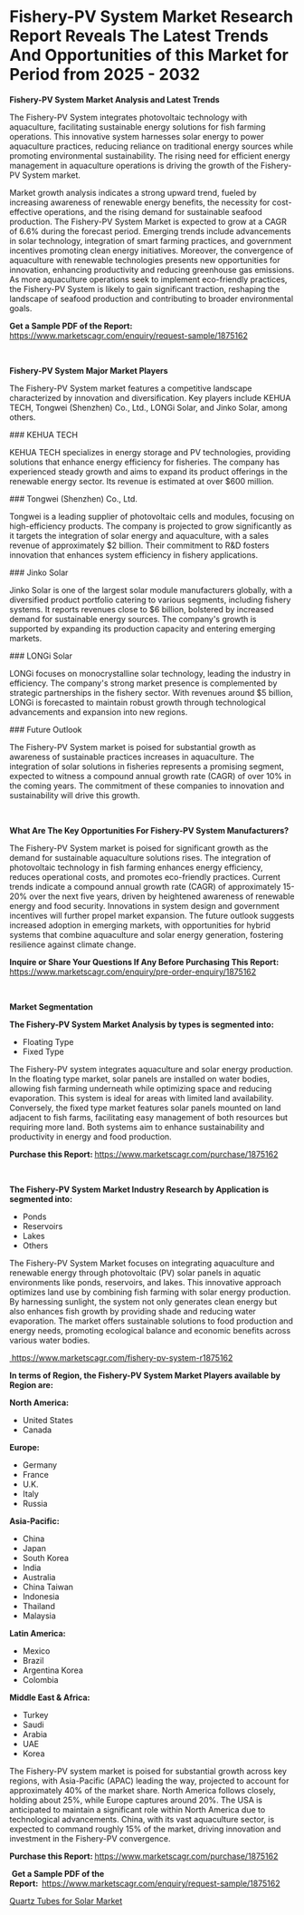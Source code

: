 <p><h1>Fishery-PV System Market Research Report Reveals The Latest Trends And Opportunities of this Market for Period from 2025 - 2032</h1></p><p><strong>Fishery-PV System Market Analysis and Latest Trends</strong></p>
<p><p>The Fishery-PV System integrates photovoltaic technology with aquaculture, facilitating sustainable energy solutions for fish farming operations. This innovative system harnesses solar energy to power aquaculture practices, reducing reliance on traditional energy sources while promoting environmental sustainability. The rising need for efficient energy management in aquaculture operations is driving the growth of the Fishery-PV System market.</p><p>Market growth analysis indicates a strong upward trend, fueled by increasing awareness of renewable energy benefits, the necessity for cost-effective operations, and the rising demand for sustainable seafood production. The Fishery-PV System Market is expected to grow at a CAGR of 6.6% during the forecast period. Emerging trends include advancements in solar technology, integration of smart farming practices, and government incentives promoting clean energy initiatives. Moreover, the convergence of aquaculture with renewable technologies presents new opportunities for innovation, enhancing productivity and reducing greenhouse gas emissions. As more aquaculture operations seek to implement eco-friendly practices, the Fishery-PV System is likely to gain significant traction, reshaping the landscape of seafood production and contributing to broader environmental goals.</p></p>
<p><strong>Get a Sample PDF of the Report:&nbsp;</strong> <a href="https://www.marketscagr.com/enquiry/request-sample/1875162?utm_campaign=2097&utm_medium=2&utm_source=Github&utm_content=ia&utm_term=14022025&utm_id=fishery-pv-system">https://www.marketscagr.com/enquiry/request-sample/1875162</a></p>
<p>&nbsp;</p>
<p><strong>Fishery-PV System Major Market Players</strong></p>
<p><p>The Fishery-PV System market features a competitive landscape characterized by innovation and diversification. Key players include KEHUA TECH, Tongwei (Shenzhen) Co., Ltd., LONGi Solar, and Jinko Solar, among others. </p><p>### KEHUA TECH</p><p>KEHUA TECH specializes in energy storage and PV technologies, providing solutions that enhance energy efficiency for fisheries. The company has experienced steady growth and aims to expand its product offerings in the renewable energy sector. Its revenue is estimated at over $600 million.</p><p>### Tongwei (Shenzhen) Co., Ltd.</p><p>Tongwei is a leading supplier of photovoltaic cells and modules, focusing on high-efficiency products. The company is projected to grow significantly as it targets the integration of solar energy and aquaculture, with a sales revenue of approximately $2 billion. Their commitment to R&D fosters innovation that enhances system efficiency in fishery applications.</p><p>### Jinko Solar</p><p>Jinko Solar is one of the largest solar module manufacturers globally, with a diversified product portfolio catering to various segments, including fishery systems. It reports revenues close to $6 billion, bolstered by increased demand for sustainable energy sources. The company's growth is supported by expanding its production capacity and entering emerging markets.</p><p>### LONGi Solar</p><p>LONGi focuses on monocrystalline solar technology, leading the industry in efficiency. The company's strong market presence is complemented by strategic partnerships in the fishery sector. With revenues around $5 billion, LONGi is forecasted to maintain robust growth through technological advancements and expansion into new regions.</p><p>### Future Outlook</p><p>The Fishery-PV System market is poised for substantial growth as awareness of sustainable practices increases in aquaculture. The integration of solar solutions in fisheries represents a promising segment, expected to witness a compound annual growth rate (CAGR) of over 10% in the coming years. The commitment of these companies to innovation and sustainability will drive this growth.</p></p>
<p>&nbsp;</p>
<p><strong>What Are The Key Opportunities For Fishery-PV System Manufacturers?</strong></p>
<p><p>The Fishery-PV System market is poised for significant growth as the demand for sustainable aquaculture solutions rises. The integration of photovoltaic technology in fish farming enhances energy efficiency, reduces operational costs, and promotes eco-friendly practices. Current trends indicate a compound annual growth rate (CAGR) of approximately 15-20% over the next five years, driven by heightened awareness of renewable energy and food security. Innovations in system design and government incentives will further propel market expansion. The future outlook suggests increased adoption in emerging markets, with opportunities for hybrid systems that combine aquaculture and solar energy generation, fostering resilience against climate change.</p></p>
<p><strong>Inquire or Share Your Questions If Any Before Purchasing This Report:</strong> <a href="https://www.marketscagr.com/enquiry/pre-order-enquiry/1875162?utm_campaign=2097&utm_medium=2&utm_source=Github&utm_content=ia&utm_term=14022025&utm_id=fishery-pv-system">https://www.marketscagr.com/enquiry/pre-order-enquiry/1875162</a></p>
<p>&nbsp;</p>
<p><strong>Market Segmentation</strong></p>
<p><strong>The Fishery-PV System Market Analysis by types is segmented into:</strong></p>
<p><ul><li>Floating Type</li><li>Fixed Type</li></ul></p>
<p><p>The Fishery-PV system integrates aquaculture and solar energy production. In the floating type market, solar panels are installed on water bodies, allowing fish farming underneath while optimizing space and reducing evaporation. This system is ideal for areas with limited land availability. Conversely, the fixed type market features solar panels mounted on land adjacent to fish farms, facilitating easy management of both resources but requiring more land. Both systems aim to enhance sustainability and productivity in energy and food production.</p></p>
<p><strong>Purchase this Report:&nbsp;</strong><a href="https://www.marketscagr.com/purchase/1875162?utm_campaign=2097&utm_medium=2&utm_source=Github&utm_content=ia&utm_term=14022025&utm_id=fishery-pv-system">https://www.marketscagr.com/purchase/1875162</a></p>
<p>&nbsp;</p>
<p><strong>The Fishery-PV System Market Industry Research by Application is segmented into:</strong></p>
<p><ul><li>Ponds</li><li>Reservoirs</li><li>Lakes</li><li>Others</li></ul></p>
<p><p>The Fishery-PV System Market focuses on integrating aquaculture and renewable energy through photovoltaic (PV) solar panels in aquatic environments like ponds, reservoirs, and lakes. This innovative approach optimizes land use by combining fish farming with solar energy production. By harnessing sunlight, the system not only generates clean energy but also enhances fish growth by providing shade and reducing water evaporation. The market offers sustainable solutions to food production and energy needs, promoting ecological balance and economic benefits across various water bodies.</p></p>
<p><a href="https://www.marketscagr.com/fishery-pv-system-r1875162?utm_campaign=2097&utm_medium=2&utm_source=Github&utm_content=ia&utm_term=14022025&utm_id=fishery-pv-system">&nbsp;https://www.marketscagr.com/fishery-pv-system-r1875162</a></p>
<p><strong>In terms of Region, the Fishery-PV System Market Players available by Region are:</strong></p>
<p>
    <p> <strong> North America: </strong>
        <ul>
            <li>United States</li>
            <li>Canada</li>
        </ul>
        </p> 
    <p> <strong> Europe: </strong>
        <ul>
            <li>Germany</li>
            <li>France</li>
            <li>U.K.</li>
            <li>Italy</li>
            <li>Russia</li>
        </ul>
        </p> 
    <p> <strong> Asia-Pacific: </strong>
        <ul>
            <li>China</li>
            <li>Japan</li>
            <li>South Korea</li>
            <li>India</li>
            <li>Australia</li>
            <li>China Taiwan</li>
            <li>Indonesia</li>
            <li>Thailand</li>
            <li>Malaysia</li>
        </ul>
        </p> 
    <p> <strong> Latin America: </strong>
        <ul>
            <li>Mexico</li>
            <li>Brazil</li>
            <li>Argentina Korea</li>
            <li>Colombia</li>
        </ul>
        </p> 
    <p> <strong> Middle East & Africa: </strong>
        <ul>
            <li>Turkey</li>
            <li>Saudi</li>
            <li>Arabia</li>
            <li>UAE</li>
            <li>Korea</li>
        </ul>
    </p>
    </p>
<p><p>The Fishery-PV system market is poised for substantial growth across key regions, with Asia-Pacific (APAC) leading the way, projected to account for approximately 40% of the market share. North America follows closely, holding about 25%, while Europe captures around 20%. The USA is anticipated to maintain a significant role within North America due to technological advancements. China, with its vast aquaculture sector, is expected to command roughly 15% of the market, driving innovation and investment in the Fishery-PV convergence.</p></p>
<p><strong>Purchase this Report: </strong><a href="https://www.marketscagr.com/purchase/1875162?utm_campaign=2097&utm_medium=2&utm_source=Github&utm_content=ia&utm_term=14022025&utm_id=fishery-pv-system">https://www.marketscagr.com/purchase/1875162</a></p>
<p>&nbsp;<strong>Get a Sample PDF of the Report:&nbsp;&nbsp;</strong><a href="https://www.marketscagr.com/enquiry/request-sample/1875162?utm_campaign=2097&utm_medium=2&utm_source=Github&utm_content=ia&utm_term=14022025&utm_id=fishery-pv-system">https://www.marketscagr.com/enquiry/request-sample/1875162</a></p>
<p><strong></strong></p>
<p><p><a href="https://github.com/FlorianWolf90/Market-Research-Report-List-1/blob/main/quartz-tubes-for-solar-market.md?utm_campaign=2097&utm_medium=2&utm_source=Github&utm_content=ia&utm_term=14022025&utm_id=fishery-pv-system">Quartz Tubes for Solar Market</a></p></p>